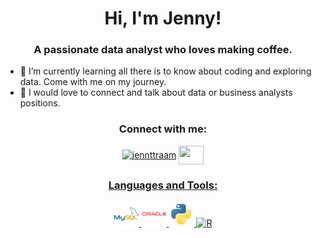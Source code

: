 <h1 align="center">Hi, I'm Jenny!</h1>
<h3 align="center">A passionate data analyst who loves making coffee.</h3>

- 🌱 I’m currently learning all there is to know about coding and exploring data. Come with me on my journey.
- 🤝 I would love to connect and talk about data or business analysts positions.



<h3 align="center">Connect with me:</h3>
<p align="center">
<a href="https://linkedin.com/in/jennttraan" target="blank"><img align="center" src="https://raw.githubusercontent.com/rahuldkjain/github-profile-readme-generator/master/src/images/icons/Social/linked-in-alt.svg" alt="jennttraam" height="30" width="40" /></a>
<a href="https://public.tableau.com/app/profile/jenny.tran8171/vizzes" target="blank"><img align="center" src="https://cdn.worldvectorlogo.com/logos/tableau-software.svg" height="30" width="40" />  
</p>

<h3 align="center">Languages and Tools:</h3>
<p align="center"> <a href="https://www.mysql.com/" target="_blank" rel="noreferrer"> <img src="https://raw.githubusercontent.com/devicons/devicon/master/icons/mysql/mysql-original-wordmark.svg" alt="mysql" width="40" height="40"/> </a> <a href="https://www.oracle.com/" target="_blank" rel="noreferrer"> <img src="https://raw.githubusercontent.com/devicons/devicon/master/icons/oracle/oracle-original.svg" alt="oracle" width="40" height="40"/> </a> <a href="https://www.python.org" target="_blank" rel="noreferrer"> <img src="https://raw.githubusercontent.com/devicons/devicon/master/icons/python/python-original.svg" alt="python" width="40" height="40"/> </a> <a href="https://www.r-project.org" target="_blank" rel="noreferrer"> <img src="https://www.r-project.org/Rlogo.png" alt="R" width="40" height="40"/> </a> </p>



<!---
jennttraan/jennttraan is a ✨ special ✨ repository because its `README.md` (this file) appears on your GitHub profile.
You can click the Preview link to take a look at your changes.
--->
